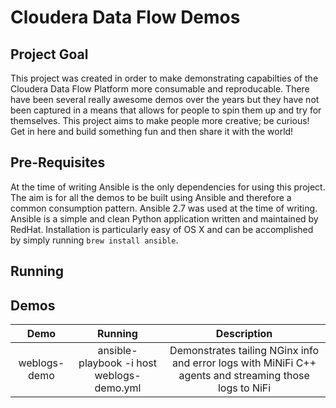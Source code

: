 # Cloudera Data Flow Demos

## Project Goal
This project was created in order to make demonstrating capabilties of the Cloudera Data Flow Platform more consumable and reproducable. There have been several really awesome demos over the years but they have not been captured in a means that allows for people to spin them up and try for themselves. This project aims to make people more creative; be curious! Get in here and build something fun and then share it with the world!

## Pre-Requisites
At the time of writing Ansible is the only dependencies for using this project. The aim is for all the demos to be built using Ansible and therefore a common consumption pattern. Ansible 2.7 was used at the time of writing. Ansible is a simple and clean Python application written and maintained by RedHat. Installation is particularly easy of OS X and can be accomplished by simply running ```brew install ansible```.

## Running

## Demos
| Demo        | Running           | Description  |
| :-------------: |:-------------:| :-----:|
| weblogs-demo | ansible-playbook -i host weblogs-demo.yml | Demonstrates tailing NGinx info and error logs with MiNiFi C++ agents and streaming those logs to NiFi |